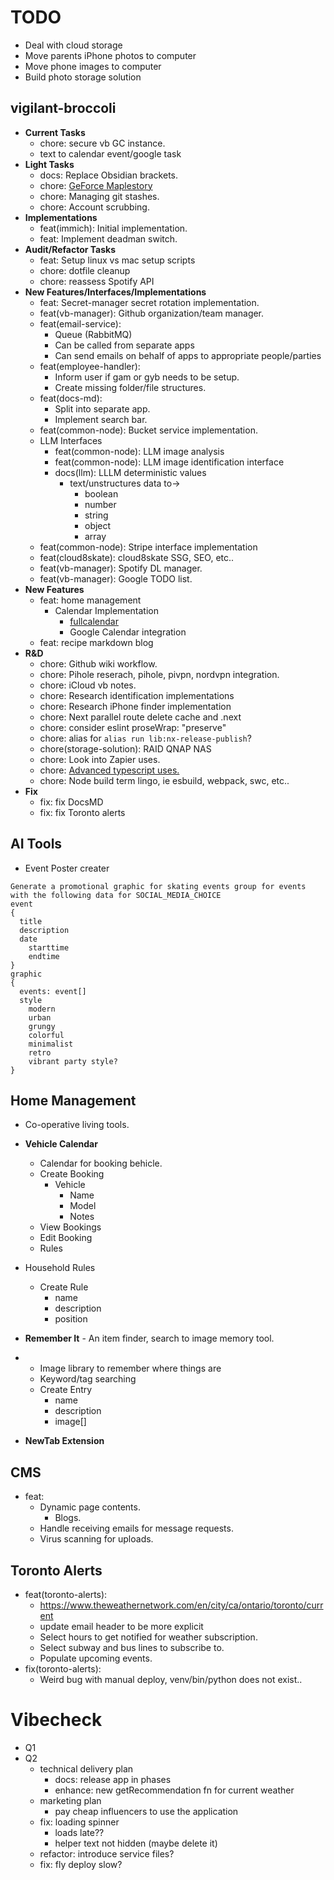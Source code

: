 # TODO
- Deal with cloud storage
- Move parents iPhone photos to computer
- Move phone images to computer
- Build photo storage solution

## vigilant-broccoli

- **Current Tasks**
  - chore: secure vb GC instance.
  - text to calendar event/google task
- **Light Tasks**
  - docs: Replace Obsidian brackets.
  - chore: [GeForce Maplestory](https://support-maplestory.nexon.com/hc/en-us/articles/23609853001876-How-to-play-MapleStory-through-GeForce-NOW)
  - chore: Managing git stashes.
  - chore: Account scrubbing.
- **Implementations**
  - feat(immich): Initial implementation.
  - feat: Implement deadman switch.
- **Audit/Refactor Tasks**
  - feat: Setup linux vs mac setup scripts
  - chore: dotfile cleanup
  - chore: reassess Spotify API
- **New Features/Interfaces/Implementations**
  - feat: Secret-manager secret rotation implementation.
  - feat(vb-manager): Github organization/team manager.
  - feat(email-service):
    - Queue (RabbitMQ)
    - Can be called from separate apps
    - Can send emails on behalf of apps to appropriate people/parties
  - feat(employee-handler):
    - Inform user if gam or gyb needs to be setup.
    - Create missing folder/file structures.
  - feat(docs-md):
    - Split into separate app.
    - Implement search bar.
  - feat(common-node): Bucket service implementation.
  - LLM Interfaces
    - feat(common-node): LLM image analysis
    - feat(common-node): LLM image identification interface
    - docs(llm): LLLM deterministic values
      - text/unstructures data to->
        - boolean
        - number
        - string
        - object
        - array
  - feat(common-node): Stripe interface implementation
  - feat(cloud8skate): cloud8skate SSG, SEO, etc..
  - feat(vb-manager): Spotify DL manager.
  - feat(vb-manager): Google TODO list.
- **New Features**
  - feat: home management
    - Calendar Implementation
      - [fullcalendar](https://fullcalendar.io/docs/react)
      - Google Calendar integration
  - feat: recipe markdown blog
- **R&D**
  - chore: Github wiki workflow.
  - chore: Pihole reserach, pihole, pivpn, nordvpn integration.
  - chore: iCloud vb notes.
  - chore: Research identification implementations
  - chore: Research iPhone finder implementation
  - chore: Next parallel route delete cache and .next
  - chore: consider eslint proseWrap: "preserve"
  - chore: alias for `alias run lib:nx-release-publish`?
  - chore(storage-solution): RAID QNAP NAS
  - chore: Look into Zapier uses.
  - chore: [Advanced typescript uses.](https://chatgpt.com/c/68f103dc-74c8-8328-8f2c-796bcd9b2037)
  - chore: Node build term lingo, ie esbuild, webpack, swc, etc..
- **Fix**
  - fix: fix DocsMD
  - fix: fix Toronto alerts

## AI Tools

- Event Poster creater

```
Generate a promotional graphic for skating events group for events with the following data for SOCIAL_MEDIA_CHOICE
event
{
  title
  description
  date
    starttime
    endtime
}
graphic
{
  events: event[]
  style
    modern
    urban
    grungy
    colorful
    minimalist
    retro
    vibrant party style?
}
```

## Home Management

- Co-operative living tools.
- **Vehicle Calendar**
  - Calendar for booking behicle.
  - Create Booking
    - Vehicle
      - Name
      - Model
      - Notes
  - View Bookings
  - Edit Booking
  - Rules
- Household Rules
  - Create Rule
    - name
    - description
    - position
- **Remember It** - An item finder, search to image memory tool.
- - Image library to remember where things are
  - Keyword/tag searching
  - Create Entry
    - name
    - description
    - image[]

- **NewTab Extension**

## CMS

- feat:
  - Dynamic page contents.
    - Blogs.
  - Handle receiving emails for message requests.
  - Virus scanning for uploads.

## Toronto Alerts

- feat(toronto-alerts):
  - https://www.theweathernetwork.com/en/city/ca/ontario/toronto/current
  - update email header to be more explicit
  - Select hours to get notified for weather subscription.
  - Select subway and bus lines to subscribe to.
  - Populate upcoming events.
- fix(toronto-alerts):
  - Weird bug with manual deploy, venv/bin/python does not exist..

# Vibecheck

- Q1
- Q2
  - technical delivery plan
    - docs: release app in phases
    - enhance: new getRecommendation fn for current weather
  - marketing plan
    - pay cheap influencers to use the application
  - fix: loading spinner
    - loads late??
    - helper text not hidden (maybe delete it)
  - refactor: introduce service files?
  - fix: fly deploy slow?